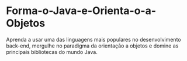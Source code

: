 # Forma-o-Java-e-Orienta-o-a-Objetos
Aprenda a usar uma das linguagens mais populares no desenvolvimento back-end, mergulhe no paradigma da orientação a objetos e domine as principais bibliotecas do mundo Java.

